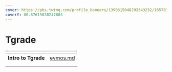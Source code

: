 ```yaml
---
cover: https://pbs.twimg.com/profile_banners/1390615048293343232/1657019858/1500x500
coverY: 80.87615838247683
---
```


# Tgrade

<table data-view="cards"><thead><tr><th align="center"></th><th data-hidden data-card-target data-type="content-ref"></th></tr></thead><tbody><tr><td align="center"><strong>Intro to Tgrade</strong></td><td><a href="../evmos-8/evmos.md">evmos.md</a></td></tr><tr><td align="center"></td><td></td></tr><tr><td align="center"></td><td></td></tr></tbody></table>

